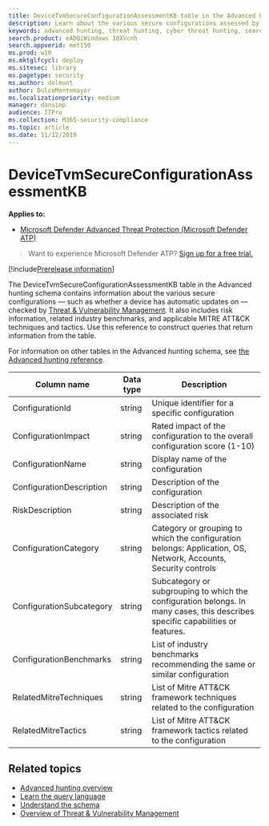 ```yaml
---
title: DeviceTvmSecureConfigurationAssessmentKB table in the Advanced hunting schema
description: Learn about the various secure configurations assessed by Threat & Vulnerability Management in the DeviceTvmSecureConfigurationAssessmentKB table of the Advanced hunting schema. 
keywords: advanced hunting, threat hunting, cyber threat hunting, search, query, telemetry, schema reference, kusto, table, column, data type, description, threat & vulnerability management, TVM, device management, security configuration, MITRE ATT&CK framework, knowledge base, KB, DeviceTvmSecureConfigurationAssessmentKB
search.product: eADQiWindows 10XVcnh
search.appverid: met150
ms.prod: w10
ms.mktglfcycl: deploy
ms.sitesec: library
ms.pagetype: security
ms.author: dolmont
author: DulceMontemayor
ms.localizationpriority: medium
manager: dansimp
audience: ITPro
ms.collection: M365-security-compliance 
ms.topic: article
ms.date: 11/12/2019
---
```


# DeviceTvmSecureConfigurationAssessmentKB

**Applies to:**

- [Microsoft Defender Advanced Threat Protection (Microsoft Defender ATP)](https://go.microsoft.com/fwlink/p/?linkid=2069559)

>Want to experience Microsoft Defender ATP? [Sign up for a free trial.](https://www.microsoft.com/WindowsForBusiness/windows-atp?ocid=docs-wdatp-advancedhuntingref-abovefoldlink)

[!include[Prerelease information](../../includes/prerelease.md)]

The DeviceTvmSecureConfigurationAssessmentKB table in the Advanced hunting schema contains information about the various secure configurations — such as whether a device has automatic updates on — checked by [Threat & Vulnerability Management](next-gen-threat-and-vuln-mgt.md). It also includes risk information, related industry benchmarks, and applicable MITRE ATT&CK techniques and tactics. Use this reference to construct queries that return information from the table.

For information on other tables in the Advanced hunting schema, see [the Advanced hunting reference](advanced-hunting-reference.md).

| Column name | Data type | Description |
|-------------|-----------|-------------|
| ConfigurationId | string | Unique identifier for a specific configuration |
| ConfigurationImpact | string | Rated impact of the configuration to the overall configuration score (1-10) |
| ConfigurationName | string | Display name of the configuration |
| ConfigurationDescription | string | Description of the configuration |
| RiskDescription | string | Description of the associated risk |
| ConfigurationCategory | string | Category or grouping to which the configuration belongs: Application, OS, Network, Accounts, Security controls|
| ConfigurationSubcategory | string |Subcategory or subgrouping to which the configuration belongs. In many cases, this describes specific capabilities or features. |
| ConfigurationBenchmarks | string | List of industry benchmarks recommending the same or similar configuration |
| RelatedMitreTechniques | string | List of Mitre ATT&CK framework techniques related to the configuration |
| RelatedMitreTactics  | string | List of Mitre ATT&CK framework tactics related to the configuration |

## Related topics

- [Advanced hunting overview](advanced-hunting-overview.md)
- [Learn the query language](advanced-hunting-query-language.md)
- [Understand the schema](advanced-hunting-schema-reference.md)
- [Overview of Threat & Vulnerability Management](next-gen-threat-and-vuln-mgt.md)
